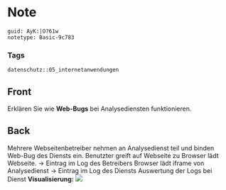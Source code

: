 # Note
```
guid: AyK:|O?61w
notetype: Basic-9c783
```

### Tags
```
datenschutz::05_internetanwendungen
```

## Front
Erklären Sie wie <b>Web-Bugs</b> bei Analysediensten funktionieren.

## Back
Mehrere Webseitenbetreiber nehmen an Analysedienst teil und binden
Web-Bug des Diensts ein. Benutzter greift auf Webseite zu Browser
lädt Webseite. -> Eintrag im Log des Betreibers Browser lädt
iframe von Analysedienst -> Eintrag im Log des Diensts
Auswertung der Logs bei Dienst <b>Visualisierung:</b> <img src="paste-264eae69621b467a95f5d8967dab5ae8679022dd.jpg">
